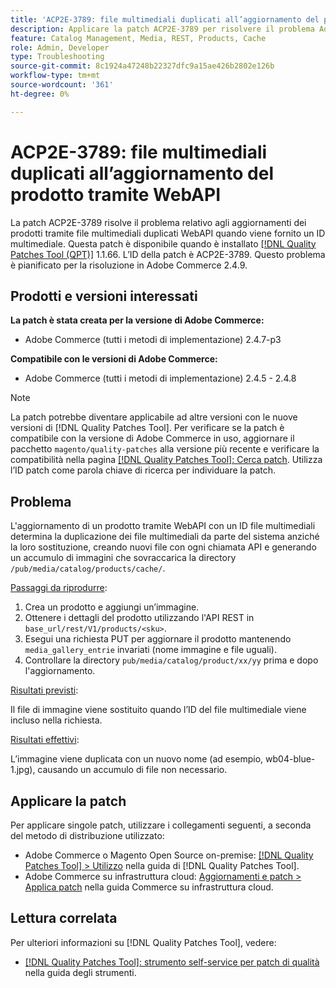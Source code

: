 ```yaml
---
title: 'ACP2E-3789: file multimediali duplicati all’aggiornamento del prodotto tramite WebAPI'
description: Applicare la patch ACP2E-3789 per risolvere il problema Adobe Commerce, in cui vengono aggiornati i prodotti tramite file multimediali duplicati WebAPI quando viene fornito un ID multimediale.
feature: Catalog Management, Media, REST, Products, Cache
role: Admin, Developer
type: Troubleshooting
source-git-commit: 8c1924a47248b22327dfc9a15ae426b2802e126b
workflow-type: tm+mt
source-wordcount: '361'
ht-degree: 0%

---
```



# ACP2E-3789: file multimediali duplicati all’aggiornamento del prodotto tramite WebAPI

La patch ACP2E-3789 risolve il problema relativo agli aggiornamenti dei prodotti tramite file multimediali duplicati WebAPI quando viene fornito un ID multimediale. Questa patch è disponibile quando è installato [[!DNL Quality Patches Tool (QPT)]](/help/tools/quality-patches-tool/quality-patches-tool-to-self-serve-quality-patches.md) 1.1.66. L’ID della patch è ACP2E-3789. Questo problema è pianificato per la risoluzione in Adobe Commerce 2.4.9.

## Prodotti e versioni interessati

**La patch è stata creata per la versione di Adobe Commerce:**

* Adobe Commerce (tutti i metodi di implementazione) 2.4.7-p3

**Compatibile con le versioni di Adobe Commerce:**

* Adobe Commerce (tutti i metodi di implementazione) 2.4.5 - 2.4.8

>[!NOTE]
>
>La patch potrebbe diventare applicabile ad altre versioni con le nuove versioni di [!DNL Quality Patches Tool]. Per verificare se la patch è compatibile con la versione di Adobe Commerce in uso, aggiornare il pacchetto `magento/quality-patches` alla versione più recente e verificare la compatibilità nella pagina [[!DNL Quality Patches Tool]: Cerca patch](https://experienceleague.adobe.com/tools/commerce-quality-patches/index.html). Utilizza l’ID patch come parola chiave di ricerca per individuare la patch.

## Problema

L&#39;aggiornamento di un prodotto tramite WebAPI con un ID file multimediali determina la duplicazione dei file multimediali da parte del sistema anziché la loro sostituzione, creando nuovi file con ogni chiamata API e generando un accumulo di immagini che sovraccarica la directory `/pub/media/catalog/products/cache/`.

<u>Passaggi da riprodurre</u>:

1. Crea un prodotto e aggiungi un’immagine.
1. Ottenere i dettagli del prodotto utilizzando l&#39;API REST in `base_url/rest/V1/products/<sku>`.
1. Esegui una richiesta PUT per aggiornare il prodotto mantenendo `media_gallery_entrie` invariati (nome immagine e file uguali).
1. Controllare la directory `pub/media/catalog/product/xx/yy` prima e dopo l&#39;aggiornamento.

<u>Risultati previsti</u>:

Il file di immagine viene sostituito quando l’ID del file multimediale viene incluso nella richiesta.

<u>Risultati effettivi</u>:

L’immagine viene duplicata con un nuovo nome (ad esempio, wb04-blue-1.jpg), causando un accumulo di file non necessario.

## Applicare la patch

Per applicare singole patch, utilizzare i collegamenti seguenti, a seconda del metodo di distribuzione utilizzato:

* Adobe Commerce o Magento Open Source on-premise: [[!DNL Quality Patches Tool] > Utilizzo](/help/tools/quality-patches-tool/usage.md) nella guida di [!DNL Quality Patches Tool].
* Adobe Commerce su infrastruttura cloud: [Aggiornamenti e patch > Applica patch](https://experienceleague.adobe.com/docs/commerce-cloud-service/user-guide/develop/upgrade/apply-patches.html) nella guida Commerce su infrastruttura cloud.

## Lettura correlata

Per ulteriori informazioni su [!DNL Quality Patches Tool], vedere:

* [[!DNL Quality Patches Tool]: strumento self-service per patch di qualità](/help/tools/quality-patches-tool/quality-patches-tool-to-self-serve-quality-patches.md) nella guida degli strumenti.
